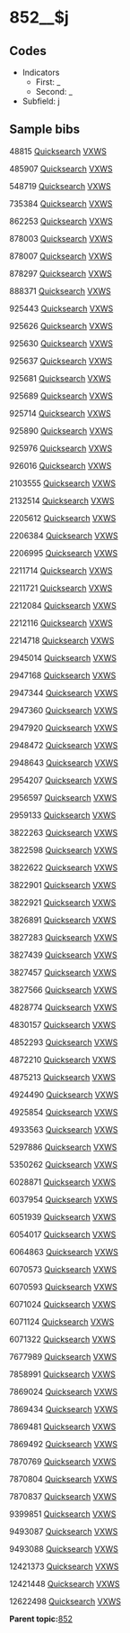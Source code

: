 # 852\_\_$j

## Codes

-   Indicators
    -   First: \_
    -   Second: \_
-   Subfield: j

## Sample bibs

48815 [Quicksearch](https://search.library.yale.edu/catalog/48815) [VXWS](http://prodorbis.library.yale.edu:7014/vxws/GetHoldingsService?bibId=48815)

485907 [Quicksearch](https://search.library.yale.edu/catalog/485907) [VXWS](http://prodorbis.library.yale.edu:7014/vxws/GetHoldingsService?bibId=485907)

548719 [Quicksearch](https://search.library.yale.edu/catalog/548719) [VXWS](http://prodorbis.library.yale.edu:7014/vxws/GetHoldingsService?bibId=548719)

735384 [Quicksearch](https://search.library.yale.edu/catalog/735384) [VXWS](http://prodorbis.library.yale.edu:7014/vxws/GetHoldingsService?bibId=735384)

862253 [Quicksearch](https://search.library.yale.edu/catalog/862253) [VXWS](http://prodorbis.library.yale.edu:7014/vxws/GetHoldingsService?bibId=862253)

878003 [Quicksearch](https://search.library.yale.edu/catalog/878003) [VXWS](http://prodorbis.library.yale.edu:7014/vxws/GetHoldingsService?bibId=878003)

878007 [Quicksearch](https://search.library.yale.edu/catalog/878007) [VXWS](http://prodorbis.library.yale.edu:7014/vxws/GetHoldingsService?bibId=878007)

878297 [Quicksearch](https://search.library.yale.edu/catalog/878297) [VXWS](http://prodorbis.library.yale.edu:7014/vxws/GetHoldingsService?bibId=878297)

888371 [Quicksearch](https://search.library.yale.edu/catalog/888371) [VXWS](http://prodorbis.library.yale.edu:7014/vxws/GetHoldingsService?bibId=888371)

925443 [Quicksearch](https://search.library.yale.edu/catalog/925443) [VXWS](http://prodorbis.library.yale.edu:7014/vxws/GetHoldingsService?bibId=925443)

925626 [Quicksearch](https://search.library.yale.edu/catalog/925626) [VXWS](http://prodorbis.library.yale.edu:7014/vxws/GetHoldingsService?bibId=925626)

925630 [Quicksearch](https://search.library.yale.edu/catalog/925630) [VXWS](http://prodorbis.library.yale.edu:7014/vxws/GetHoldingsService?bibId=925630)

925637 [Quicksearch](https://search.library.yale.edu/catalog/925637) [VXWS](http://prodorbis.library.yale.edu:7014/vxws/GetHoldingsService?bibId=925637)

925681 [Quicksearch](https://search.library.yale.edu/catalog/925681) [VXWS](http://prodorbis.library.yale.edu:7014/vxws/GetHoldingsService?bibId=925681)

925689 [Quicksearch](https://search.library.yale.edu/catalog/925689) [VXWS](http://prodorbis.library.yale.edu:7014/vxws/GetHoldingsService?bibId=925689)

925714 [Quicksearch](https://search.library.yale.edu/catalog/925714) [VXWS](http://prodorbis.library.yale.edu:7014/vxws/GetHoldingsService?bibId=925714)

925890 [Quicksearch](https://search.library.yale.edu/catalog/925890) [VXWS](http://prodorbis.library.yale.edu:7014/vxws/GetHoldingsService?bibId=925890)

925976 [Quicksearch](https://search.library.yale.edu/catalog/925976) [VXWS](http://prodorbis.library.yale.edu:7014/vxws/GetHoldingsService?bibId=925976)

926016 [Quicksearch](https://search.library.yale.edu/catalog/926016) [VXWS](http://prodorbis.library.yale.edu:7014/vxws/GetHoldingsService?bibId=926016)

2103555 [Quicksearch](https://search.library.yale.edu/catalog/2103555) [VXWS](http://prodorbis.library.yale.edu:7014/vxws/GetHoldingsService?bibId=2103555)

2132514 [Quicksearch](https://search.library.yale.edu/catalog/2132514) [VXWS](http://prodorbis.library.yale.edu:7014/vxws/GetHoldingsService?bibId=2132514)

2205612 [Quicksearch](https://search.library.yale.edu/catalog/2205612) [VXWS](http://prodorbis.library.yale.edu:7014/vxws/GetHoldingsService?bibId=2205612)

2206384 [Quicksearch](https://search.library.yale.edu/catalog/2206384) [VXWS](http://prodorbis.library.yale.edu:7014/vxws/GetHoldingsService?bibId=2206384)

2206995 [Quicksearch](https://search.library.yale.edu/catalog/2206995) [VXWS](http://prodorbis.library.yale.edu:7014/vxws/GetHoldingsService?bibId=2206995)

2211714 [Quicksearch](https://search.library.yale.edu/catalog/2211714) [VXWS](http://prodorbis.library.yale.edu:7014/vxws/GetHoldingsService?bibId=2211714)

2211721 [Quicksearch](https://search.library.yale.edu/catalog/2211721) [VXWS](http://prodorbis.library.yale.edu:7014/vxws/GetHoldingsService?bibId=2211721)

2212084 [Quicksearch](https://search.library.yale.edu/catalog/2212084) [VXWS](http://prodorbis.library.yale.edu:7014/vxws/GetHoldingsService?bibId=2212084)

2212116 [Quicksearch](https://search.library.yale.edu/catalog/2212116) [VXWS](http://prodorbis.library.yale.edu:7014/vxws/GetHoldingsService?bibId=2212116)

2214718 [Quicksearch](https://search.library.yale.edu/catalog/2214718) [VXWS](http://prodorbis.library.yale.edu:7014/vxws/GetHoldingsService?bibId=2214718)

2945014 [Quicksearch](https://search.library.yale.edu/catalog/2945014) [VXWS](http://prodorbis.library.yale.edu:7014/vxws/GetHoldingsService?bibId=2945014)

2947168 [Quicksearch](https://search.library.yale.edu/catalog/2947168) [VXWS](http://prodorbis.library.yale.edu:7014/vxws/GetHoldingsService?bibId=2947168)

2947344 [Quicksearch](https://search.library.yale.edu/catalog/2947344) [VXWS](http://prodorbis.library.yale.edu:7014/vxws/GetHoldingsService?bibId=2947344)

2947360 [Quicksearch](https://search.library.yale.edu/catalog/2947360) [VXWS](http://prodorbis.library.yale.edu:7014/vxws/GetHoldingsService?bibId=2947360)

2947920 [Quicksearch](https://search.library.yale.edu/catalog/2947920) [VXWS](http://prodorbis.library.yale.edu:7014/vxws/GetHoldingsService?bibId=2947920)

2948472 [Quicksearch](https://search.library.yale.edu/catalog/2948472) [VXWS](http://prodorbis.library.yale.edu:7014/vxws/GetHoldingsService?bibId=2948472)

2948643 [Quicksearch](https://search.library.yale.edu/catalog/2948643) [VXWS](http://prodorbis.library.yale.edu:7014/vxws/GetHoldingsService?bibId=2948643)

2954207 [Quicksearch](https://search.library.yale.edu/catalog/2954207) [VXWS](http://prodorbis.library.yale.edu:7014/vxws/GetHoldingsService?bibId=2954207)

2956597 [Quicksearch](https://search.library.yale.edu/catalog/2956597) [VXWS](http://prodorbis.library.yale.edu:7014/vxws/GetHoldingsService?bibId=2956597)

2959133 [Quicksearch](https://search.library.yale.edu/catalog/2959133) [VXWS](http://prodorbis.library.yale.edu:7014/vxws/GetHoldingsService?bibId=2959133)

3822263 [Quicksearch](https://search.library.yale.edu/catalog/3822263) [VXWS](http://prodorbis.library.yale.edu:7014/vxws/GetHoldingsService?bibId=3822263)

3822598 [Quicksearch](https://search.library.yale.edu/catalog/3822598) [VXWS](http://prodorbis.library.yale.edu:7014/vxws/GetHoldingsService?bibId=3822598)

3822622 [Quicksearch](https://search.library.yale.edu/catalog/3822622) [VXWS](http://prodorbis.library.yale.edu:7014/vxws/GetHoldingsService?bibId=3822622)

3822901 [Quicksearch](https://search.library.yale.edu/catalog/3822901) [VXWS](http://prodorbis.library.yale.edu:7014/vxws/GetHoldingsService?bibId=3822901)

3822921 [Quicksearch](https://search.library.yale.edu/catalog/3822921) [VXWS](http://prodorbis.library.yale.edu:7014/vxws/GetHoldingsService?bibId=3822921)

3826891 [Quicksearch](https://search.library.yale.edu/catalog/3826891) [VXWS](http://prodorbis.library.yale.edu:7014/vxws/GetHoldingsService?bibId=3826891)

3827283 [Quicksearch](https://search.library.yale.edu/catalog/3827283) [VXWS](http://prodorbis.library.yale.edu:7014/vxws/GetHoldingsService?bibId=3827283)

3827439 [Quicksearch](https://search.library.yale.edu/catalog/3827439) [VXWS](http://prodorbis.library.yale.edu:7014/vxws/GetHoldingsService?bibId=3827439)

3827457 [Quicksearch](https://search.library.yale.edu/catalog/3827457) [VXWS](http://prodorbis.library.yale.edu:7014/vxws/GetHoldingsService?bibId=3827457)

3827566 [Quicksearch](https://search.library.yale.edu/catalog/3827566) [VXWS](http://prodorbis.library.yale.edu:7014/vxws/GetHoldingsService?bibId=3827566)

4828774 [Quicksearch](https://search.library.yale.edu/catalog/4828774) [VXWS](http://prodorbis.library.yale.edu:7014/vxws/GetHoldingsService?bibId=4828774)

4830157 [Quicksearch](https://search.library.yale.edu/catalog/4830157) [VXWS](http://prodorbis.library.yale.edu:7014/vxws/GetHoldingsService?bibId=4830157)

4852293 [Quicksearch](https://search.library.yale.edu/catalog/4852293) [VXWS](http://prodorbis.library.yale.edu:7014/vxws/GetHoldingsService?bibId=4852293)

4872210 [Quicksearch](https://search.library.yale.edu/catalog/4872210) [VXWS](http://prodorbis.library.yale.edu:7014/vxws/GetHoldingsService?bibId=4872210)

4875213 [Quicksearch](https://search.library.yale.edu/catalog/4875213) [VXWS](http://prodorbis.library.yale.edu:7014/vxws/GetHoldingsService?bibId=4875213)

4924490 [Quicksearch](https://search.library.yale.edu/catalog/4924490) [VXWS](http://prodorbis.library.yale.edu:7014/vxws/GetHoldingsService?bibId=4924490)

4925854 [Quicksearch](https://search.library.yale.edu/catalog/4925854) [VXWS](http://prodorbis.library.yale.edu:7014/vxws/GetHoldingsService?bibId=4925854)

4933563 [Quicksearch](https://search.library.yale.edu/catalog/4933563) [VXWS](http://prodorbis.library.yale.edu:7014/vxws/GetHoldingsService?bibId=4933563)

5297886 [Quicksearch](https://search.library.yale.edu/catalog/5297886) [VXWS](http://prodorbis.library.yale.edu:7014/vxws/GetHoldingsService?bibId=5297886)

5350262 [Quicksearch](https://search.library.yale.edu/catalog/5350262) [VXWS](http://prodorbis.library.yale.edu:7014/vxws/GetHoldingsService?bibId=5350262)

6028871 [Quicksearch](https://search.library.yale.edu/catalog/6028871) [VXWS](http://prodorbis.library.yale.edu:7014/vxws/GetHoldingsService?bibId=6028871)

6037954 [Quicksearch](https://search.library.yale.edu/catalog/6037954) [VXWS](http://prodorbis.library.yale.edu:7014/vxws/GetHoldingsService?bibId=6037954)

6051939 [Quicksearch](https://search.library.yale.edu/catalog/6051939) [VXWS](http://prodorbis.library.yale.edu:7014/vxws/GetHoldingsService?bibId=6051939)

6054017 [Quicksearch](https://search.library.yale.edu/catalog/6054017) [VXWS](http://prodorbis.library.yale.edu:7014/vxws/GetHoldingsService?bibId=6054017)

6064863 [Quicksearch](https://search.library.yale.edu/catalog/6064863) [VXWS](http://prodorbis.library.yale.edu:7014/vxws/GetHoldingsService?bibId=6064863)

6070573 [Quicksearch](https://search.library.yale.edu/catalog/6070573) [VXWS](http://prodorbis.library.yale.edu:7014/vxws/GetHoldingsService?bibId=6070573)

6070593 [Quicksearch](https://search.library.yale.edu/catalog/6070593) [VXWS](http://prodorbis.library.yale.edu:7014/vxws/GetHoldingsService?bibId=6070593)

6071024 [Quicksearch](https://search.library.yale.edu/catalog/6071024) [VXWS](http://prodorbis.library.yale.edu:7014/vxws/GetHoldingsService?bibId=6071024)

6071124 [Quicksearch](https://search.library.yale.edu/catalog/6071124) [VXWS](http://prodorbis.library.yale.edu:7014/vxws/GetHoldingsService?bibId=6071124)

6071322 [Quicksearch](https://search.library.yale.edu/catalog/6071322) [VXWS](http://prodorbis.library.yale.edu:7014/vxws/GetHoldingsService?bibId=6071322)

7677989 [Quicksearch](https://search.library.yale.edu/catalog/7677989) [VXWS](http://prodorbis.library.yale.edu:7014/vxws/GetHoldingsService?bibId=7677989)

7858991 [Quicksearch](https://search.library.yale.edu/catalog/7858991) [VXWS](http://prodorbis.library.yale.edu:7014/vxws/GetHoldingsService?bibId=7858991)

7869024 [Quicksearch](https://search.library.yale.edu/catalog/7869024) [VXWS](http://prodorbis.library.yale.edu:7014/vxws/GetHoldingsService?bibId=7869024)

7869434 [Quicksearch](https://search.library.yale.edu/catalog/7869434) [VXWS](http://prodorbis.library.yale.edu:7014/vxws/GetHoldingsService?bibId=7869434)

7869481 [Quicksearch](https://search.library.yale.edu/catalog/7869481) [VXWS](http://prodorbis.library.yale.edu:7014/vxws/GetHoldingsService?bibId=7869481)

7869492 [Quicksearch](https://search.library.yale.edu/catalog/7869492) [VXWS](http://prodorbis.library.yale.edu:7014/vxws/GetHoldingsService?bibId=7869492)

7870769 [Quicksearch](https://search.library.yale.edu/catalog/7870769) [VXWS](http://prodorbis.library.yale.edu:7014/vxws/GetHoldingsService?bibId=7870769)

7870804 [Quicksearch](https://search.library.yale.edu/catalog/7870804) [VXWS](http://prodorbis.library.yale.edu:7014/vxws/GetHoldingsService?bibId=7870804)

7870837 [Quicksearch](https://search.library.yale.edu/catalog/7870837) [VXWS](http://prodorbis.library.yale.edu:7014/vxws/GetHoldingsService?bibId=7870837)

9399851 [Quicksearch](https://search.library.yale.edu/catalog/9399851) [VXWS](http://prodorbis.library.yale.edu:7014/vxws/GetHoldingsService?bibId=9399851)

9493087 [Quicksearch](https://search.library.yale.edu/catalog/9493087) [VXWS](http://prodorbis.library.yale.edu:7014/vxws/GetHoldingsService?bibId=9493087)

9493088 [Quicksearch](https://search.library.yale.edu/catalog/9493088) [VXWS](http://prodorbis.library.yale.edu:7014/vxws/GetHoldingsService?bibId=9493088)

12421373 [Quicksearch](https://search.library.yale.edu/catalog/12421373) [VXWS](http://prodorbis.library.yale.edu:7014/vxws/GetHoldingsService?bibId=12421373)

12421448 [Quicksearch](https://search.library.yale.edu/catalog/12421448) [VXWS](http://prodorbis.library.yale.edu:7014/vxws/GetHoldingsService?bibId=12421448)

12622498 [Quicksearch](https://search.library.yale.edu/catalog/12622498) [VXWS](http://prodorbis.library.yale.edu:7014/vxws/GetHoldingsService?bibId=12622498)

**Parent topic:**[852](../../tags/852/852.md)

